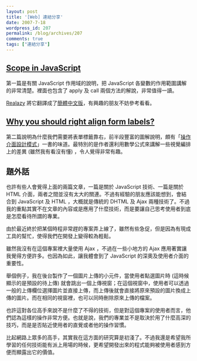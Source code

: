 ```yaml
---
layout: post
title: '[Web] 連結分享'
date: 2007-7-18
wordpress_id: 207
permalink: /blog/archives/207
comments: true
tags: ["連結分享"]
---
```


## [Scope in JavaScript](http://www.digital-web.com/articles/scope_in_javascript/)

第一篇是有關 JavaScript 作用域的說明，把 JavaScript 各變數的作用範圍講解的非常清楚。裡面也包含了 apply 及 call 兩個方法的解說，非常值得一讀。 

[Realazy](http://realazy.org/blog/) 將它翻譯成了[簡體中文版](http://realazy.org/blog/2007/07/18/scope-in-javascript/)，有興趣的朋友不妨參考看看。 

## [Why you should right align form labels?](http://www.jroller.com/microarchitect/entry/why_you_should_right_align)

第二篇說明為什麼我們需要將表單標籤靠右，前半段豐富的圖解說明，頗有「[操作介面設計模式](http://tlsj.tenlong.com.tw/WebModule/BookSearch/bookSearchViewAction.do?isbn=986779480X&amp;sid=30859)」一書的味道。最特別的是作者還利用數學公式來講解一些視覺編排上的差異 (雖然我有看沒有懂) ，令人覺得非常有趣。

## 題外話

也許有些人會覺得上面的兩篇文章，一篇是關於 JavaScript 技術、一篇是關於 HTML 介面，兩者之間並沒有太大的關連。不過有經驗的朋友應該能想到，會結合到 JavaScript 及 HTML ，大概就是傳統的 DHTML 及 Ajax 兩種技術了。不過我的重點其實不在文章的內容或是應用了什麼技術，而是要讓自己思考使用者到底是怎麼看待所謂的專業。

由於最近終於把某個時程非常趕的專案弄上線了，雖然有些急促，但是因為有現成工具的幫忙，使得我們在開發上變得較為輕鬆。

雖然我沒有在這個專案裡大量使用 Ajax ，不過在一些小地方的 Ajax 應用著實讓我覺得方便許多。也因為如此，讓我體會到了 JavaScript 的深奧及使用者介面的重要性。

舉個例子，我在後台製作了一個圖片上傳的小元件，當使用者點選圖片時 (這時候顯示的是預設的待上傳) 就會跳出一個上傳視窗；在這個視窗中，使用者可以透過一般的上傳欄位選擇圖片並直接上傳，而上傳後就會直接將原來預設的圖片換成上傳的圖片。而在相同的視窗裡，也可以同時刪除原來上傳的檔案。

也許這對各位高手來說不是什麼了不得的技術，但是對這個專案的使用者而言，他們認為這樣的操作非常方便。也就是說，我們的專業並不是取決於用了什麼高深的技巧，而是是否貼近使用者的直覺或者他的操作習慣。

比起網路上眾多的高手，其實我在這方面的研究算是初淺了。不過我還是希望我所學習的任何技術能有派上用場的時候，更希望開發出來的程式能夠被使用者感到方便而顯露出它的價值。
